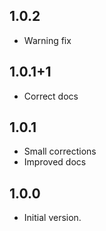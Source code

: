 ## 1.0.2

- Warning fix

## 1.0.1+1

- Correct docs

## 1.0.1

- Small corrections
- Improved docs

## 1.0.0

- Initial version.
